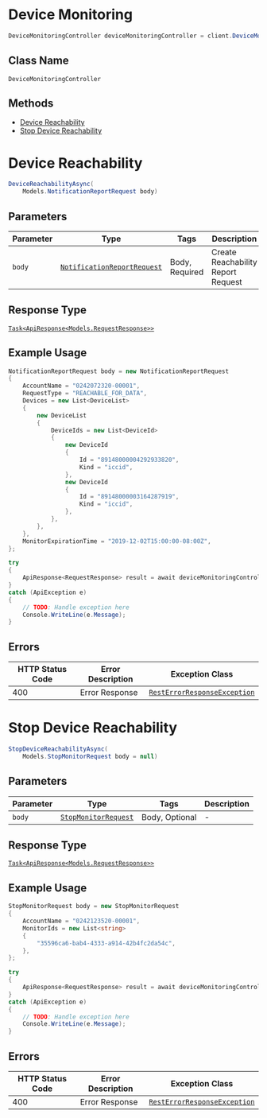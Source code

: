 # Device Monitoring

```csharp
DeviceMonitoringController deviceMonitoringController = client.DeviceMonitoringController;
```

## Class Name

`DeviceMonitoringController`

## Methods

* [Device Reachability](../../doc/controllers/device-monitoring.md#device-reachability)
* [Stop Device Reachability](../../doc/controllers/device-monitoring.md#stop-device-reachability)


# Device Reachability

```csharp
DeviceReachabilityAsync(
    Models.NotificationReportRequest body)
```

## Parameters

| Parameter | Type | Tags | Description |
|  --- | --- | --- | --- |
| `body` | [`NotificationReportRequest`](../../doc/models/notification-report-request.md) | Body, Required | Create Reachability Report Request |

## Response Type

[`Task<ApiResponse<Models.RequestResponse>>`](../../doc/models/request-response.md)

## Example Usage

```csharp
NotificationReportRequest body = new NotificationReportRequest
{
    AccountName = "0242072320-00001",
    RequestType = "REACHABLE_FOR_DATA",
    Devices = new List<DeviceList>
    {
        new DeviceList
        {
            DeviceIds = new List<DeviceId>
            {
                new DeviceId
                {
                    Id = "89148000004292933820",
                    Kind = "iccid",
                },
                new DeviceId
                {
                    Id = "89148000003164287919",
                    Kind = "iccid",
                },
            },
        },
    },
    MonitorExpirationTime = "2019-12-02T15:00:00-08:00Z",
};

try
{
    ApiResponse<RequestResponse> result = await deviceMonitoringController.DeviceReachabilityAsync(body);
}
catch (ApiException e)
{
    // TODO: Handle exception here
    Console.WriteLine(e.Message);
}
```

## Errors

| HTTP Status Code | Error Description | Exception Class |
|  --- | --- | --- |
| 400 | Error Response | [`RestErrorResponseException`](../../doc/models/rest-error-response-exception.md) |


# Stop Device Reachability

```csharp
StopDeviceReachabilityAsync(
    Models.StopMonitorRequest body = null)
```

## Parameters

| Parameter | Type | Tags | Description |
|  --- | --- | --- | --- |
| `body` | [`StopMonitorRequest`](../../doc/models/stop-monitor-request.md) | Body, Optional | - |

## Response Type

[`Task<ApiResponse<Models.RequestResponse>>`](../../doc/models/request-response.md)

## Example Usage

```csharp
StopMonitorRequest body = new StopMonitorRequest
{
    AccountName = "0242123520-00001",
    MonitorIds = new List<string>
    {
        "35596ca6-bab4-4333-a914-42b4fc2da54c",
    },
};

try
{
    ApiResponse<RequestResponse> result = await deviceMonitoringController.StopDeviceReachabilityAsync(body);
}
catch (ApiException e)
{
    // TODO: Handle exception here
    Console.WriteLine(e.Message);
}
```

## Errors

| HTTP Status Code | Error Description | Exception Class |
|  --- | --- | --- |
| 400 | Error Response | [`RestErrorResponseException`](../../doc/models/rest-error-response-exception.md) |


